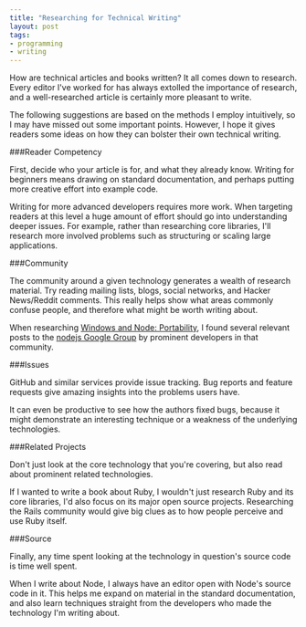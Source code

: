 ```yaml
---
title: "Researching for Technical Writing"
layout: post
tags:
- programming
- writing
---
```


How are technical articles and books written?  It all comes down to research.  Every editor I've worked for has always extolled the importance of research, and a well-researched article is certainly more pleasant to write.

The following suggestions are based on the methods I employ intuitively, so I may have missed out some important points.  However, I hope it gives readers some ideas on how they can bolster their own technical writing.

###Reader Competency

First, decide who your article is for, and what they already know.  Writing for beginners means drawing on standard documentation, and perhaps putting more creative effort into example code.

Writing for more advanced developers requires more work.  When targeting readers at this level a huge amount of effort should go into understanding deeper issues.  For example, rather than researching core libraries, I'll research more involved problems such as structuring or scaling large applications.

###Community

The community around a given technology generates a wealth of research material.  Try reading mailing lists, blogs, social networks, and Hacker News/Reddit comments.  This really helps show what areas commonly confuse people, and therefore what might be worth writing about.

When researching [Windows and Node: Portability](http://dailyjs.com/2012/05/24/windows-and-node-4/), I found several relevant posts to the [nodejs Google Group](https://groups.google.com/forum/?fromgroups#!forum/nodejs) by prominent developers in that community.

###Issues

GitHub and similar services provide issue tracking.  Bug reports and feature requests give amazing insights into the problems users have.

It can even be productive to see how the authors fixed bugs, because it might demonstrate an interesting technique or a weakness of the underlying technologies.

###Related Projects

Don't just look at the core technology that you're covering, but also read about prominent related technologies.

If I wanted to write a book about Ruby, I wouldn't just research Ruby and its core libraries, I'd also focus on its major open source projects.  Researching the Rails community would give big clues as to how people perceive and use Ruby itself.

###Source

Finally, any time spent looking at the technology in question's source code is time well spent.

When I write about Node, I always have an editor open with Node's source code in it.  This helps me expand on material in the standard documentation, and also learn techniques straight from the developers who made the technology I'm writing about.

